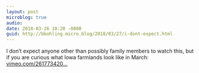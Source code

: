 ```yaml
---
layout: post
microblog: true
audio: 
date: 2018-03-26 18:20 -0800
guid: http://bbohling.micro.blog/2018/03/27/i-dont-expect.html
---
```

I don’t expect anyone other than possibly family members to watch this, but if you are curious what Iowa farmlands look like in March: [vimeo.com/261773420...](https://vimeo.com/261773420.)
